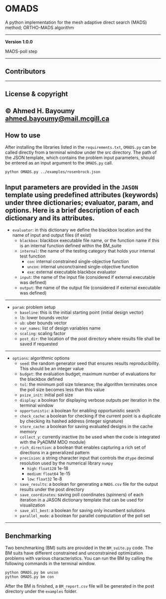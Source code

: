 # OMADS
A python implementation for the mesh adaptive direct search (MADS) method; ORTHO-MADS algorithm

---

**Version 1.0.0**

MADS-poll step

---

## Contributors

---

## License & copyright

© Ahmed H. Bayoumy 
<ahmed.bayoumy@mail.mcgill.ca>
---
## How to use

After installing the libraries listed in the `requirements.txt`, `OMADS.py` can be called directly from a 
terminal window under the src directory. The path of the JSON template, which contains the problem input parameters, 
should be entered as an input argument to the `OMADS.py` call. 

```commandline
python OMADS.py ../examples/rosenbrock.json
```

Input parameters are provided in the `JASON` template using predefined attributes (keywords) under three dictionaries; 
evaluator, param, and options. Here is a brief description of each dictionary and its attributes.
--
* `evaluator`: in this dictionary we define the blackbox location and the name of input and output files (if exist)
  * `blackbox`: blackbox executable file name, or the function name if this is an internal function defined within the BM_suite
  * `internal`: the name of the testing category that holds your internal test function
    * `con`: internal constrained single-objective function
    * `uncon`: internal unconctrained single-objective function
    * `exe`: external executable blackbox evaluator
  * `input`: the name of the input file (considered if external executable was defined)
  * `output`: the name of the output file (considered if external executable was defined)
---
* `param`: problem setup
  * `baseline`: this is the initial starting point (initial design vector)
  * `lb`: lower bounds vector
  * `ub`: uber bounds vector
  * `var_names`: list of design variables name
  * `scaling`: scaling factor
  * `post_dir`: the location of the post directory where results file shall be saved if requested
---
* `options`: algorithmic options
  * `seed`: the random generator seed that ensures results reproducibility. This should be an integer value
  * `budget`: the evaluation budget; maximum number of evaluations for the blackbox defined
  * `tol`: the minimum poll size tolerance; the algorithm terminates once the poll size becomes less than this value
  * `psize_init`: initial poll size
  * `display`: a boolean for displaying verbose outputs per iteration in the terminal window
  * `opportunistic`: a boolean for enabling opportunistic search
  * `check_cache`: a boolean for checking if the current point is a duplicate by checking its hashed address (integer signature)
  * `store_cache`: a boolean for saving evaluated designs in the cache memory
  * `collect_y`: currently inactive (to be used when the code is integrated with the PyADMM MDO module)
  * `rich_direction`: a boolean that enables capturing a rich set of directions in a generalized pattern
  * `precision`: a string character input that controls the `dtype` decimal resolution used by the numerical library `numpy`
    * `high`: `float128` 1e-18
    * `medium`: `float64` 1e-15
    * `low`: `float32` 1e-8
  * `save_results`: a boolean for generating a `MADS.csv` file for the output results under the post directory
  * `save_coordinates`: saving poll coordinates (spinners) of each iteration in a JASON dictionary template that can be used for visualization
  * `save_all_best`: a boolean for saving only incumbent solutions
  * `parallel_mode`: a boolean for parallel computation of the poll set
---
  
## Benchmarking

Two benchmarking (BM) suits are provided in the `BM_suite.py` code. The BM suits have different constrained and 
unconstrained optimization problems with various characteristics. You can run the BM by calling the following commands 
in the terminal window. 
```commandline
python OMADS.py bm uncon
python OMADS.py bm con
```

After the BM is finished, a `BM_report.csv` file will be generated in the post directory under 
the `examples` folder.